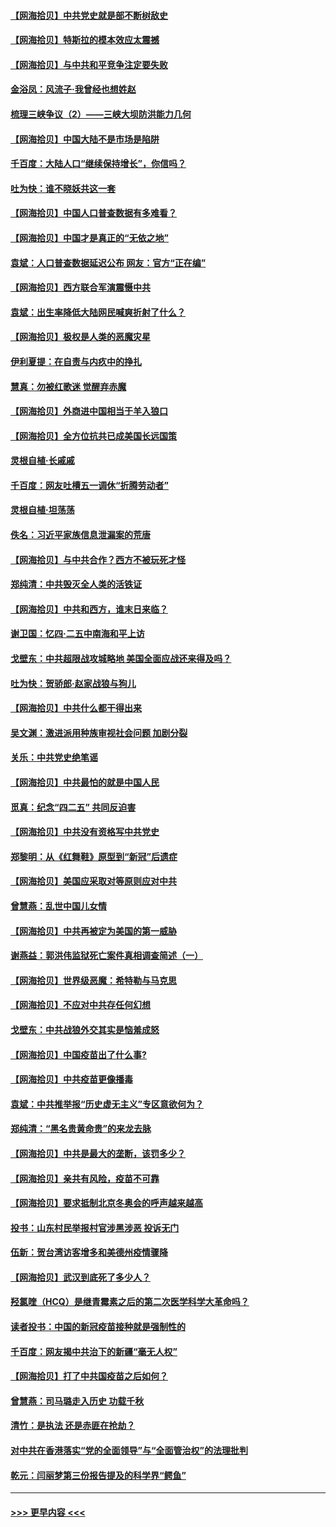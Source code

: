#### [【网海拾贝】中共党史就是部不断树敌史](../pages/nsc993/n12932844.md?t=05090652) 
#### [【网海拾贝】特斯拉的模本效应太震撼](../pages/nsc993/n12925626.md?t=05090652) 
#### [【网海拾贝】与中共和平竞争注定要失败](../pages/nsc993/n12923326.md?t=05090652) 
#### [金浴凤：风流子‧我曾经也想姓赵](../pages/nsc993/n12920911.md?t=05090652) 
#### [梳理三峡争议（2）——三峡大坝防洪能力几何](../pages/nsc993/n12920173.md?t=05090652) 
#### [【网海拾贝】中国大陆不是市场是陷阱](../pages/nsc993/n12920143.md?t=05090652) 
#### [千百度：大陆人口“继续保持增长”，你信吗？](../pages/nsc993/n12918946.md?t=05090652) 
#### [吐为快：谁不晓妖共这一套](../pages/nsc993/n12918941.md?t=05090652) 
#### [【网海拾贝】中国人口普查数据有多难看？](../pages/nsc993/n12917822.md?t=05090652) 
#### [【网海拾贝】中国才是真正的“无依之地”](../pages/nsc993/n12915845.md?t=05090652) 
#### [袁斌：人口普查数据延迟公布 网友：官方“正在编”](../pages/nsc993/n12915748.md?t=05090652) 
#### [【网海拾贝】西方联合军演震慑中共](../pages/nsc993/n12913466.md?t=05090652) 
#### [袁斌：出生率降低大陆网民喊爽折射了什么？](../pages/nsc993/n12913365.md?t=05090652) 
#### [【网海拾贝】极权是人类的恶魔灾星](../pages/nsc993/n12910697.md?t=05090652) 
#### [伊利夏提：在自责与内疚中的挣扎](../pages/nsc993/n12910493.md?t=05090652) 
#### [慧真：勿被红歌迷 觉醒弃赤魔](../pages/nsc993/n12910485.md?t=05090652) 
#### [【网海拾贝】外商进中国相当于羊入狼口](../pages/nsc993/n12908274.md?t=05090652) 
#### [【网海拾贝】全方位抗共已成美国长远国策](../pages/nsc993/n12906878.md?t=05090652) 
#### [灵根自植‧长戚戚](../pages/nsc993/n12905585.md?t=05090652) 
#### [千百度：网友吐槽五一调休“折腾劳动者”](../pages/nsc993/n12905934.md?t=05090652) 
#### [灵根自植‧坦荡荡](../pages/nsc993/n12905562.md?t=05090652) 
#### [佚名：习近平家族信息泄漏案的荒唐](../pages/nsc993/n12904705.md?t=05090652) 
#### [【网海拾贝】与中共合作？西方不被玩死才怪](../pages/nsc993/n12903873.md?t=05090652) 
#### [郑纯清：中共毁灭全人类的活铁证](../pages/nsc993/n12903785.md?t=05090652) 
#### [【网海拾贝】中共和西方，谁末日来临？](../pages/nsc993/n12903482.md?t=05090652) 
#### [谢卫国：忆四‧二五中南海和平上访](../pages/nsc993/n12902192.md?t=05090652) 
#### [戈壁东：中共超限战攻城略地 美国全面应战还来得及吗？](../pages/nsc993/n12902297.md?t=05090652) 
#### [吐为快：贺骄郎‧赵家战狼与狗儿](../pages/nsc993/n12902280.md?t=05090652) 
#### [【网海拾贝】中共什么都干得出来](../pages/nsc993/n12897500.md?t=05090652) 
#### [吴文渊：激进派用种族审视社会问题 加剧分裂](../pages/nsc993/n12893881.md?t=05090652) 
#### [关乐：中共党史绝笔谣](../pages/nsc993/n12897270.md?t=05090652) 
#### [【网海拾贝】中共最怕的就是中国人民](../pages/nsc993/n12894705.md?t=05090652) 
#### [觅真：纪念“四二五” 共同反迫害](../pages/nsc993/n12894553.md?t=05090652) 
#### [【网海拾贝】中共没有资格写中共党史](../pages/nsc993/n12892231.md?t=05090652) 
#### [郑黎明：从《红舞鞋》原型到“新冠”后遗症](../pages/nsc993/n12890469.md?t=05090652) 
#### [【网海拾贝】美国应采取对等原则应对中共](../pages/nsc993/n12889176.md?t=05090652) 
#### [曾慧燕：乱世中国儿女情](../pages/nsc993/n12887931.md?t=05090652) 
#### [【网海拾贝】中共再被定为美国的第一威胁](../pages/nsc993/n12887580.md?t=05090652) 
#### [谢燕益：郭洪伟监狱死亡案件真相调查简述（一）](../pages/nsc993/n12885648.md?t=05090652) 
#### [【网海拾贝】世界级恶魔：希特勒与马克思](../pages/nsc993/n12884062.md?t=05090652) 
#### [【网海拾贝】不应对中共存任何幻想](../pages/nsc993/n12881460.md?t=05090652) 
#### [戈壁东：中共战狼外交其实是恼羞成怒](../pages/nsc993/n12880392.md?t=05090652) 
#### [【网海拾贝】中国疫苗出了什么事?](../pages/nsc993/n12879124.md?t=05090652) 
#### [【网海拾贝】中共疫苗更像播毒](../pages/nsc993/n12876631.md?t=05090652) 
#### [袁斌：中共推举报“历史虚无主义”专区意欲何为？](../pages/nsc993/n12876530.md?t=05090652) 
#### [郑纯清：“黑名贵黄命贵”的来龙去脉](../pages/nsc993/n12875589.md?t=05090652) 
#### [【网海拾贝】中共是最大的垄断，该罚多少？](../pages/nsc993/n12874006.md?t=05090652) 
#### [【网海拾贝】亲共有风险，疫苗不可靠](../pages/nsc993/n12872224.md?t=05090652) 
#### [【网海拾贝】要求抵制北京冬奥会的呼声越来越高](../pages/nsc993/n12868962.md?t=05090652) 
#### [投书：山东村民举报村官涉黑涉恶 投诉无门](../pages/nsc993/n12869726.md?t=05090652) 
#### [伍新：贺台湾访客增多和美德州疫情骤降](../pages/nsc993/n12865651.md?t=05090652) 
#### [【网海拾贝】武汉到底死了多少人？](../pages/nsc993/n12863707.md?t=05090652) 
#### [羟氯喹（HCQ）是继青霉素之后的第二次医学科学大革命吗？](../pages/nsc993/n12638564.md?t=05090652) 
#### [读者投书：中国的新冠疫苗接种就是强制性的](../pages/nsc993/n12859932.md?t=05090652) 
#### [千百度：网友揭中共治下的新疆“毫无人权”](../pages/nsc993/n12858385.md?t=05090652) 
#### [【网海拾贝】打了中共国疫苗之后如何？](../pages/nsc993/n12857866.md?t=05090652) 
#### [曾慧燕：司马璐走入历史 功载千秋](../pages/nsc993/n12856996.md?t=05090652) 
#### [清竹：是执法 还是赤匪在抢劫？](../pages/nsc993/n12856952.md?t=05090652) 
#### [对中共在香港落实“党的全面领导”与“全面管治权”的法理批判](../pages/nsc993/n12856929.md?t=05090652) 
#### [乾元：闫丽梦第三份报告提及的科学界“鳄鱼”](../pages/nsc993/n12855985.md?t=05090652) 

----
#### [ >>> 更早内容 <<< ](../indexes/nsc993-earlier.md)

